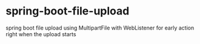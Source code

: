 # spring-boot-file-upload
spring boot file upload using MultipartFile with WebListener for early action right when the upload starts
